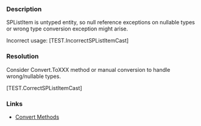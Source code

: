 ﻿---
Title: Unsafe cast on SPListItem
FileName: resp510213.html
---
### Description
SPListItem is untyped entity, so null reference exceptions on nullable types or wrong type conversion exception might arise.

Incorrect usage:
[TEST.IncorrectSPListItemCast]


### Resolution
Consider Convert.ToXXX method or manual conversion to handle wrong/nullable types.

[TEST.CorrectSPListItemCast]

### Links
- [Convert Methods](https://msdn.microsoft.com/en-us/library/system.convert_methods(v=vs.110).aspx)
